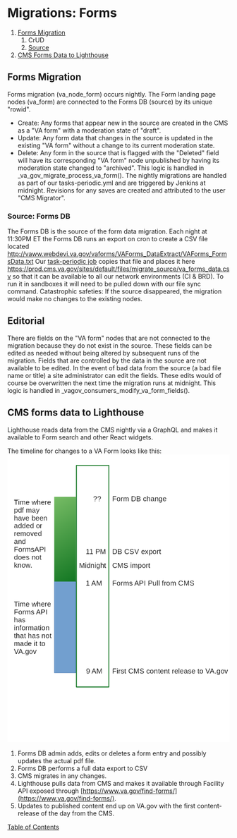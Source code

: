 # Migrations: Forms

1. [Forms Migration](#forms-migration)
   1. CrUD
   1. [Source](#source-forms-db)
1. [CMS Forms Data to Lighthouse](#cms-forms-data-to-lighthouse)


## Forms Migration
Forms migration (va_node_form) occurs nightly. The Form landing page nodes (va_form)
are connected to the Forms DB (source) by its unique "rowid".
  * Create:  Any forms that appear new in the source are created in the CMS
    as a "VA form" with a moderation state of "draft".
  * Update:  Any form data that changes in the source is updated in the existing
    "VA form" without a change to its current moderation state.
  * Delete:  Any form in the source that is flagged with the "Deleted" field
    will have its corresponding "VA form" node unpublished by having its
    moderation state changed to "archived".
    This logic is handled in _va_gov_migrate_process_va_form().
The nightly migrations are handled as part of our tasks-periodic.yml and
are triggered by Jenkins at midnight.  Revisions for any saves are created and
attributed to the user "CMS Migrator".


### Source: Forms DB
The Forms DB is the source of the form data migration.  Each night at 11:30PM ET
the Forms DB runs an export on cron to create a CSV file located
http://vaww.webdevi.va.gov/vaforms/VAForms_DataExtract/VAForms_FormsData.txt
Our [task-periodic job](https://github.com/department-of-veterans-affairs/va.gov-cms/blob/master/tasks-periodic.yml#L52) copies that file and places it here
https://prod.cms.va.gov/sites/default/files/migrate_source/va_forms_data.csv
so that it can be available to all our network environments (CI & BRD).
To run it in sandboxes it will need to be pulled down with our file sync command.
Catastrophic safeties:  If the source disappeared, the migration would make no changes to the existing nodes.

## Editorial
There are fields on the "VA form" nodes that are not connected to the migration
because they do not exist in the source.  These fields can be edited as needed
without being altered by subsequent runs of the migration.  Fields that are
controlled by the data in the source are not available to be edited. In the
event of bad data from the source (a bad file name or title) a site administrator
can edit the fields.  These edits would of course be overwritten the next time
the migration runs at midnight.  This logic is handled in
_vagov_consumers_modify_va_form_fields().


## CMS forms data to Lighthouse
Lighthouse reads data from the CMS nightly via a GraphQL and makes it available to
Form search and other React widgets.

The timeline for changes to a VA Form looks like this:
![Forms data flow with timeline](images/va-forms-flow.png)
1. Forms DB admin adds, edits or deletes a form entry and possibly updates the actual pdf file.
2. Forms DB performs a full data export to CSV
3. CMS migrates in any changes.
4. Lighthouse pulls data from CMS and makes it available through Facility API exposed through [https://www.va.gov/find-forms/](https://www.va.gov/find-forms/).
5. Updates to published content end up on VA.gov with the first content-release of the day from the CMS.

[Table of Contents](../README.md)
